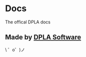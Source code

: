 Docs
=================
The offical DPLA docs

Made by [DPLA Software](https://github.com/DPLA-S)
-------------------

\ ゜o゜)ノ
